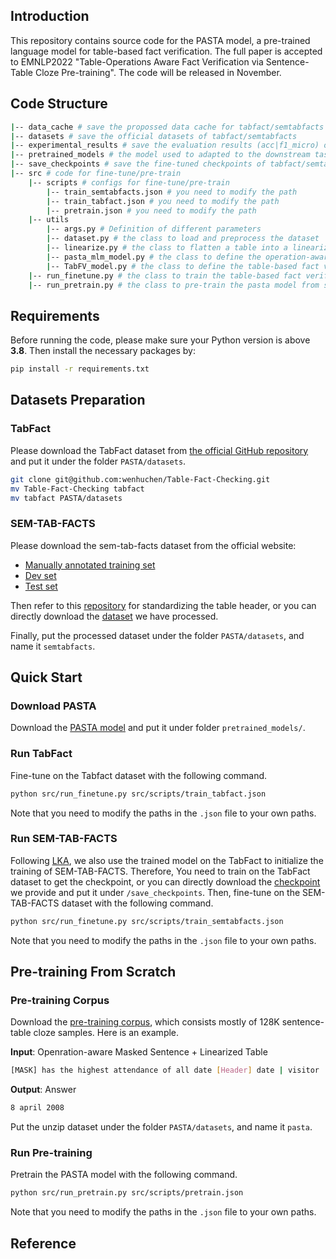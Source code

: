 ## Introduction
This repository contains source code for the PASTA model, a pre-trained language model for table-based fact verification. The full paper is accepted to EMNLP2022 "Table-Operations Aware Fact Verification via Sentence-Table Cloze Pre-training". The code will be released in November.

## Code Structure


```sh
|-- data_cache # save the propossed data cache for tabfact/semtabfacts
|-- datasets # save the official datasets of tabfact/semtabfacts
|-- experimental_results # save the evaluation results (acc|f1_micro) of tabfact/semtabfacts
|-- pretrained_models # the model used to adapted to the downstream tasks
|-- save_checkpoints # save the fine-tuned checkpoints of tabfact/semtabfacts
|-- src # code for fine-tune/pre-train
    |-- scripts # configs for fine-tune/pre-train
        |-- train_semtabfacts.json # you need to modify the path
        |-- train_tabfact.json # you need to modify the path
        |-- pretrain.json # you need to modify the path
    |-- utils
        |-- args.py # Definition of different parameters
        |-- dataset.py # the class to load and preprocess the dataset
        |-- linearize.py # the class to flatten a table into a linearized form, it is adapted from https://github.com/microsoft/Table-Pretraining/blob/0b87efa253232d4aafa52c1f4725cb4f6e027877/tapex/processor/table_linearize.py
        |-- pasta_mlm_model.py # the class to define the operation-aware pretraing model
        |-- TabFV_model.py # the class to define the table-based fact verification model
    |-- run_finetune.py # the class to train the table-based fact verification model
    |-- run_pretrain.py # the class to pre-train the pasta model from scratch
```

## Requirements
Before running the code, please make sure your Python version is above **3.8**. Then install the necessary packages by:
```sh
pip install -r requirements.txt
```

## Datasets Preparation

### TabFact
Please download the TabFact dataset from [the official GitHub repository](https://github.com/wenhuchen/Table-Fact-Checking) and put it under the folder `PASTA/datasets`.
```sh
git clone git@github.com:wenhuchen/Table-Fact-Checking.git
mv Table-Fact-Checking tabfact
mv tabfact PASTA/datasets
```

### SEM-TAB-FACTS
Please download the sem-tab-facts dataset from the official website: 
- [Manually annotated training set](https://drive.google.com/file/d/1yObzEEZJ8qM7ZjrMcbtKZ-jofpL820ft/view)
- [Dev set](https://drive.google.com/file/d/1l5iojO8q_CB-sDCjlUpa7wVi8XUrqlss/view)
- [Test set](https://drive.google.com/file/d/1Trfq0Zd2tcAV4JIR9puopmy6NC1lMj5S/view)

Then refer to this [repository](https://github.com/devanshg27/sem-tab-fact) for standardizing the table header, or you can directly download the [dataset](https://drive.google.com/file/d/1iQ9y3UetDq0-Ib70us2Oo-pwx63U2rls/view) we have processed.

Finally, put the processed dataset under the folder `PASTA/datasets`, and name it `semtabfacts`.

## Quick Start

### Download PASTA

Download the [PASTA model](https://drive.google.com/drive/folders/1sqZt8Wu7PQ3ha4260E7Gcq4WipKj6LD8?usp=sharing) and put it under folder `pretrained_models/`.

### Run TabFact
Fine-tune on the Tabfact dataset with the following command. 
```sh
python src/run_finetune.py src/scripts/train_tabfact.json
```
Note that you need to modify the paths in the `.json` file to your own paths.

### Run SEM-TAB-FACTS
Following [LKA](https://aclanthology.org/2022.coling-1.120.pdf), we also use the trained model on the TabFact to initialize the training of SEM-TAB-FACTS. Therefore, You need to train on the TabFact dataset to get the checkpoint, or you can directly download the [checkpoint](https://drive.google.com/file/d/1cUq1G9Mx_gNwmNsptBEnRaVor8c70sE2/view?usp=sharing) we provide and put it under `/save_checkpoints`.
Then, fine-tune on the SEM-TAB-FACTS dataset with the following command.
```sh
python src/run_finetune.py src/scripts/train_semtabfacts.json
```
Note that you need to modify the paths in the `.json` file to your own paths.

## Pre-training From Scratch

### Pre-training Corpus
Download the [pre-training corpus](https://drive.google.com/file/d/1ZgdPgomanqlFrka7cdfkOchE7Hxa5XzG/view?usp=sharing), which consists mostly of 128K sentence-table cloze samples. Here is an example.

**Input**: Openration-aware Masked Sentence + Linearized Table
```sh
[MASK] has the highest attendance of all date [Header] date | visitor | score | home | leading scorer | attendance | record [Row] 1 april 2008 | knicks | 115 - 119 | bucks | quentin richardson (22) | 13579 | 20 - 54 [Row] ……
```
**Output**: Answer
```sh
8 april 2008
```
Put the unzip dataset under the folder `PASTA/datasets`, and name it `pasta`.

### Run Pre-training

Pretrain the PASTA model with the following command.
```sh
python src/run_pretrain.py src/scripts/pretrain.json
```
Note that you need to modify the paths in the `.json` file to your own paths.

## Reference

